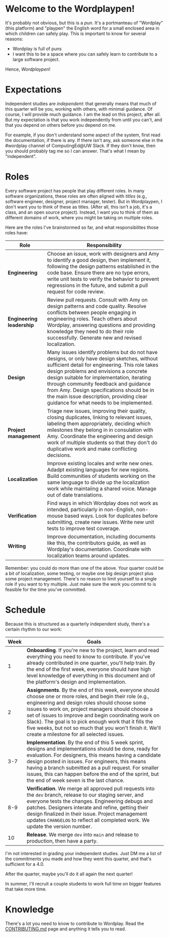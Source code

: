 # Welcome to the Wordplaypen!

It's probably not obvious, but this is a _pun_. It's a portmanteau of "Wordplay" (this platform) and "playpen" the English word for a small enclosed area in which children can safely play. This is important to know for several reasons:

-   Wordplay is full of puns
-   I want this to be a space where you can safely learn to contribute to a large software project.

Hence, _Wordplaypen_!

# Expectations

Independent studies are _independent_: that generally means that much of this quarter will be you, working with others, with minimal guidance. Of course, I will provide much guidance. I am the lead on this project, after all. But my expectation is that you work independently from until you can't, and that you depend on others before you depend on me.

For example, if you don't understand some aspect of the system, first read the documentation, if there is any. If there isn't any, ask someone else in the #wordplay channel of ComputingEd@UW Slack. If they don't know, then you should probably tag me so I can answer. That's what I mean by "independent".

# Roles

Every software project has people that play different roles. In many software organizations, these roles are often aligned with _titles_ (e.g., software engineer, designer, project manager, tester). But in Wordplaypen, I don't want you to think of these as titles. (After all, this isn't a job, it's a class, and an open source project). Instead, I want you to think of them as different domains of work, where you might be taking on multiple roles.

Here are the roles I've brainstormed so far, and what responsibilites those roles have:

| Role                       | Responsibility                                                                                                                                                                                                                                                                                                                                                                                                     |
| -------------------------- | ------------------------------------------------------------------------------------------------------------------------------------------------------------------------------------------------------------------------------------------------------------------------------------------------------------------------------------------------------------------------------------------------------------------ |
| **Engineering**            | Choose an issue, work with designers and Amy to identify a good design, then implement it, following the design patterns established in the code base. Ensure there are no type errors, write unit tests to verify the behavior to prevent regressions in the future, and submit a pull request for code review.                                                                                                   |
| **Engineering leadership** | Review pull requests. Consult with Amy on design patterns and code quality. Resolve conflicts between people engaging in engineering roles. Teach others about Wordplay, answering questions and providing knowledge they need to do their role successfully. Generate new and revised localization.                                                                                                               |
| **Design**                 | Many issues identify problems but do not have designs, or only have design sketches, without sufficient detail for engineering. This role takes design problems and envisions a concrete design suitable for implementation, iterating through community feedback and guidance from Amy. Design specifications should be in the main issue description, providing clear guidance for what needs to be implemented. |
| **Project management**     | Triage new issues, improving their quality, closing duplicates, linking to relevant issues, labeling them appropriately, deciding which milestones they belong in in consulation with Amy. Coordinate the engineering and design work of multiple students so that they don't do duplicative work and make conflicting decisions.                                                                                  |
| **Localization**           | Improve existing locales and write new ones. Adadpt existing languages for new regions. Build communities of students working on the same language to divide up the localization work while maintaiing a shared voice. Manage out of date translations.                                                                                                                                                            |
| **Verification**           | Find ways in which Wordplay does not work as intended, particularly in non-English, non-mouse based ways. Look for duplicates before submitting, create new issues. Write new unit tests to improve test coverage.                                                                                                                                                                                                 |
| **Writing**                | Improve documentation, including documents like this, the contributors guide, as well as Wordplay's documentation. Coordinate with localization teams around updates.                                                                                                                                                                                                                                              |

Remember: you could do more than one of the above. Your quarter could be a bit of localization, some testing, or maybe one big design project plus some project management. There's no reason to limit yourself to a single role if you want to try multiple. Just make sure the work you commit to is feasible for the time you've committed.

# Schedule

Because this is structured as a quarterly independent study, there's a certain rhythm to our work:

| Week | Goals                                                                                                                                                                                                                                                                                                                                                                                                                                         |
| ---- | --------------------------------------------------------------------------------------------------------------------------------------------------------------------------------------------------------------------------------------------------------------------------------------------------------------------------------------------------------------------------------------------------------------------------------------------- |
| 1    | **Onboarding**. If you're new to the project, learn and read everything you need to know to contribute. If you've already contributed in one quarter, you'll help train. By the end of the first week, everyone should have high level knowledge of everything in this document and of the platform's design and implementation.                                                                                                              |
| 2    | **Assignments**. By the end of this week, everyone should choose one or more roles, and begin their role (e.g., engineering and design roles should choose some issues to work on, project managers should choose a set of issues to improve and begin coordinating work on Slack). The goal is to pick enough work that it fills the five weeks, but not so much that you won't finish it. We'll create a milestone for all selected issues. |
| 3-7  | **Implementation**. By the end of this 5 week sprint, designs and implementations should be done, ready for evaluation. For designers, this means having a candidate design posted in issues. For engineers, this means having a branch submitted as a pull request. For smaller issues, this can happen before the end of the sprint, but the end of week seven is the last chance.                                                          |
| 8-9  | **Verification**. We merge all approved pull requests into the `dev` branch, release to our staging server, and everyone tests the changes. Engineering debugs and patches. Designers interate and refine, getting their design finalized in their issue. Project management updates `CHANGELOG` to reflect all completed work. We update the version number.                                                                                 |
| 10   | **Release**. We merge `dev` into `main` and release to production, then have a party.                                                                                                                                                                                                                                                                                                                                                         |

I'm not interested in grading your independent studies. Just DM me a list of the commitments you made and how they went this quarter, and that's sufficient for a 4.0.

After the quarter, maybe you'll do it all again the next quarter!

In summer, I'll recruit a couple students to work full time on bigger features that take more time.

# Knowledge

There's a lot you need to know to contribute to Wordplay. Read the [CONTRIBUTING.md](https://github.com/amyjko/wordplay/blob/main/CONTRIBUTING.md) page and anything it tells you to read.
